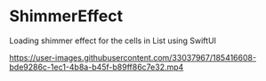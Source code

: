 # ShimmerEffect
Loading shimmer effect for the cells in List using SwiftUI


https://user-images.githubusercontent.com/33037967/185416608-bde9286c-1ec1-4b8a-b45f-b89ff86c7e32.mp4

